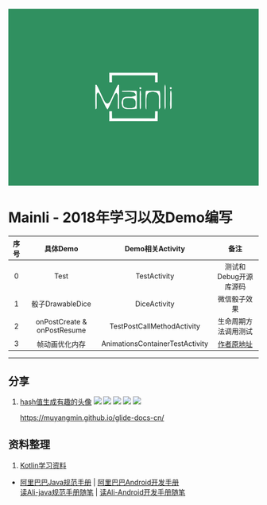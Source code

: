 ![](image/mainli.svg)
# **Mainli - 2018年学习以及Demo编写**

|序号|具体Demo|Demo相关Activity|备注|
|:-:|:-:|:-:|:-:|
|0|Test|TestActivity|测试和Debug开源库源码
|1|骰子DrawableDice|DiceActivity|微信骰子效果
|2|onPostCreate & onPostResume|TestPostCallMethodActivity|生命周期方法调用测试
|3|帧动画优化内存|AnimationsContainerTestActivity|[作者原地址](https://github.com/VDshixiaoming/AnimationTest "")

---------------------------------------------
## **分享**
1. [hash值生成有趣的头像](/DOC/avater.md)
    ![](http://www.gravatar.com/avatar/88593401?s=30&d=identicon)
    ![](http://www.gravatar.com/avatar/88593401?s=30&d=monsterid)
    ![](http://www.gravatar.com/avatar/88593401?s=30&d=wavatar)
    ![](http://www.gravatar.com/avatar/88593401?s=30&d=retro)
    ![](http://www.gravatar.com/avatar/88593401?s=30&d=robohash)

    https://muyangmin.github.io/glide-docs-cn/

## **资料整理**
1. [Kotlin学习资料](https://github.com/enbandari/Kotlin-Tutorials)
* [阿里巴巴Java规范手册](PDF/阿里巴巴Java规范手册.pdf)    |   [阿里巴巴Android开发手册](PDF/阿里巴巴Android开发手册.pdf)<br/>
  [读Ali-java规范手册随笔](DOC/读AliJava规范手册随笔.md)   |   [读Ali-Android开发手册随笔](DOC/读AliAndroid开发手册随笔.md)